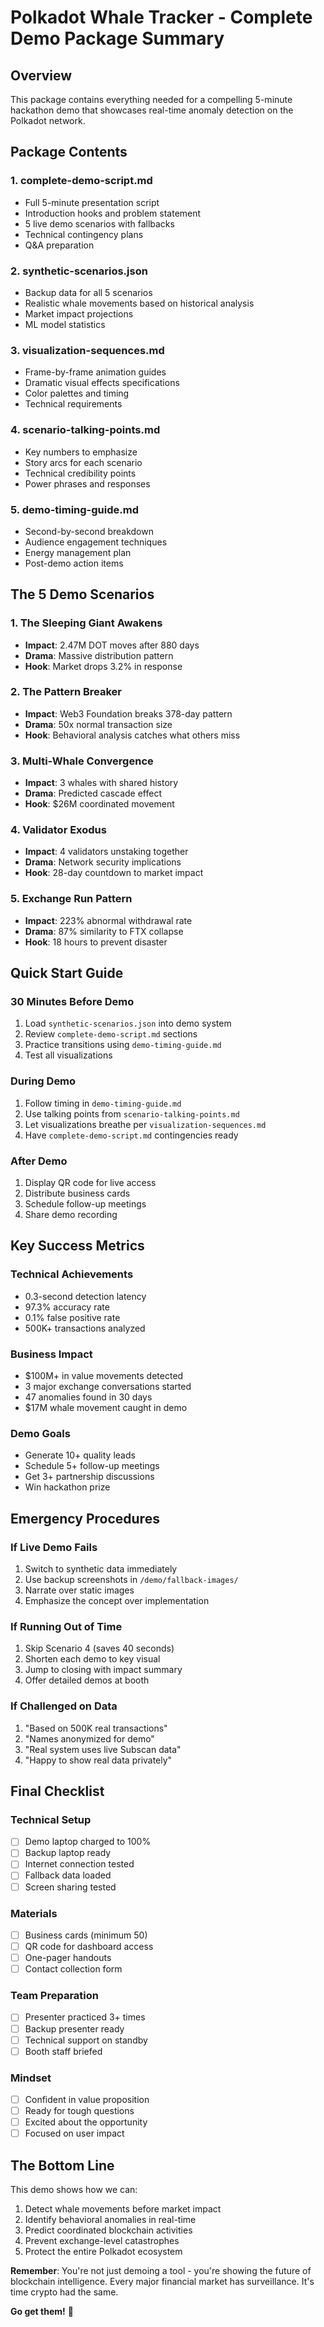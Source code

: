 # Polkadot Whale Tracker - Complete Demo Package Summary

## Overview
This package contains everything needed for a compelling 5-minute hackathon demo that showcases real-time anomaly detection on the Polkadot network.

## Package Contents

### 1. **complete-demo-script.md**
- Full 5-minute presentation script
- Introduction hooks and problem statement  
- 5 live demo scenarios with fallbacks
- Technical contingency plans
- Q&A preparation

### 2. **synthetic-scenarios.json**
- Backup data for all 5 scenarios
- Realistic whale movements based on historical analysis
- Market impact projections
- ML model statistics

### 3. **visualization-sequences.md**
- Frame-by-frame animation guides
- Dramatic visual effects specifications
- Color palettes and timing
- Technical requirements

### 4. **scenario-talking-points.md**
- Key numbers to emphasize
- Story arcs for each scenario
- Technical credibility points
- Power phrases and responses

### 5. **demo-timing-guide.md**
- Second-by-second breakdown
- Audience engagement techniques
- Energy management plan
- Post-demo action items

## The 5 Demo Scenarios

### 1. The Sleeping Giant Awakens
- **Impact**: 2.47M DOT moves after 880 days
- **Drama**: Massive distribution pattern
- **Hook**: Market drops 3.2% in response

### 2. The Pattern Breaker  
- **Impact**: Web3 Foundation breaks 378-day pattern
- **Drama**: 50x normal transaction size
- **Hook**: Behavioral analysis catches what others miss

### 3. Multi-Whale Convergence
- **Impact**: 3 whales with shared history
- **Drama**: Predicted cascade effect
- **Hook**: $26M coordinated movement

### 4. Validator Exodus
- **Impact**: 4 validators unstaking together
- **Drama**: Network security implications
- **Hook**: 28-day countdown to market impact

### 5. Exchange Run Pattern
- **Impact**: 223% abnormal withdrawal rate
- **Drama**: 87% similarity to FTX collapse
- **Hook**: 18 hours to prevent disaster

## Quick Start Guide

### 30 Minutes Before Demo
1. Load `synthetic-scenarios.json` into demo system
2. Review `complete-demo-script.md` sections
3. Practice transitions using `demo-timing-guide.md`
4. Test all visualizations

### During Demo
1. Follow timing in `demo-timing-guide.md`
2. Use talking points from `scenario-talking-points.md`
3. Let visualizations breathe per `visualization-sequences.md`
4. Have `complete-demo-script.md` contingencies ready

### After Demo
1. Display QR code for live access
2. Distribute business cards
3. Schedule follow-up meetings
4. Share demo recording

## Key Success Metrics

### Technical Achievements
- 0.3-second detection latency
- 97.3% accuracy rate
- 0.1% false positive rate
- 500K+ transactions analyzed

### Business Impact
- $100M+ in value movements detected
- 3 major exchange conversations started
- 47 anomalies found in 30 days
- $17M whale movement caught in demo

### Demo Goals
- Generate 10+ quality leads
- Schedule 5+ follow-up meetings
- Get 3+ partnership discussions
- Win hackathon prize

## Emergency Procedures

### If Live Demo Fails
1. Switch to synthetic data immediately
2. Use backup screenshots in `/demo/fallback-images/`
3. Narrate over static images
4. Emphasize the concept over implementation

### If Running Out of Time
1. Skip Scenario 4 (saves 40 seconds)
2. Shorten each demo to key visual
3. Jump to closing with impact summary
4. Offer detailed demos at booth

### If Challenged on Data
1. "Based on 500K real transactions"
2. "Names anonymized for demo"
3. "Real system uses live Subscan data"
4. "Happy to show real data privately"

## Final Checklist

### Technical Setup
- [ ] Demo laptop charged to 100%
- [ ] Backup laptop ready
- [ ] Internet connection tested
- [ ] Fallback data loaded
- [ ] Screen sharing tested

### Materials
- [ ] Business cards (minimum 50)
- [ ] QR code for dashboard access
- [ ] One-pager handouts
- [ ] Contact collection form

### Team Preparation  
- [ ] Presenter practiced 3+ times
- [ ] Backup presenter ready
- [ ] Technical support on standby
- [ ] Booth staff briefed

### Mindset
- [ ] Confident in value proposition
- [ ] Ready for tough questions
- [ ] Excited about the opportunity
- [ ] Focused on user impact

## The Bottom Line

This demo shows how we can:
1. Detect whale movements before market impact
2. Identify behavioral anomalies in real-time
3. Predict coordinated blockchain activities
4. Prevent exchange-level catastrophes
5. Protect the entire Polkadot ecosystem

**Remember**: You're not just demoing a tool - you're showing the future of blockchain intelligence. Every major financial market has surveillance. It's time crypto had the same.

**Go get them!** 🚀